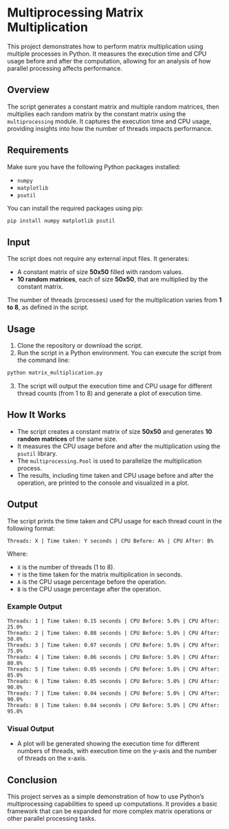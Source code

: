 # Multiprocessing Matrix Multiplication

This project demonstrates how to perform matrix multiplication using multiple processes in Python. It measures the execution time and CPU usage before and after the computation, allowing for an analysis of how parallel processing affects performance.

## Overview

The script generates a constant matrix and multiple random matrices, then multiplies each random matrix by the constant matrix using the `multiprocessing` module. It captures the execution time and CPU usage, providing insights into how the number of threads impacts performance.

## Requirements

Make sure you have the following Python packages installed:

- `numpy`
- `matplotlib`
- `psutil`

You can install the required packages using pip:

```bash
pip install numpy matplotlib psutil
```

## Input

The script does not require any external input files. It generates:

- A constant matrix of size **50x50** filled with random values.
- **10 random matrices**, each of size **50x50**, that are multiplied by the constant matrix.

The number of threads (processes) used for the multiplication varies from **1 to 8**, as defined in the script.

## Usage

1. Clone the repository or download the script.
2. Run the script in a Python environment. You can execute the script from the command line:

```bash
python matrix_multiplication.py
```

3. The script will output the execution time and CPU usage for different thread counts (from 1 to 8) and generate a plot of execution time.

## How It Works

- The script creates a constant matrix of size **50x50** and generates **10 random matrices** of the same size.
- It measures the CPU usage before and after the multiplication using the `psutil` library.
- The `multiprocessing.Pool` is used to parallelize the multiplication process.
- The results, including time taken and CPU usage before and after the operation, are printed to the console and visualized in a plot.

## Output

The script prints the time taken and CPU usage for each thread count in the following format:

```
Threads: X | Time taken: Y seconds | CPU Before: A% | CPU After: B%
```

Where:
- `X` is the number of threads (1 to 8).
- `Y` is the time taken for the matrix multiplication in seconds.
- `A` is the CPU usage percentage before the operation.
- `B` is the CPU usage percentage after the operation.

### Example Output

```
Threads: 1 | Time taken: 0.15 seconds | CPU Before: 5.0% | CPU After: 25.0%
Threads: 2 | Time taken: 0.08 seconds | CPU Before: 5.0% | CPU After: 50.0%
Threads: 3 | Time taken: 0.07 seconds | CPU Before: 5.0% | CPU After: 75.0%
Threads: 4 | Time taken: 0.06 seconds | CPU Before: 5.0% | CPU After: 80.0%
Threads: 5 | Time taken: 0.05 seconds | CPU Before: 5.0% | CPU After: 85.0%
Threads: 6 | Time taken: 0.05 seconds | CPU Before: 5.0% | CPU After: 90.0%
Threads: 7 | Time taken: 0.04 seconds | CPU Before: 5.0% | CPU After: 90.0%
Threads: 8 | Time taken: 0.04 seconds | CPU Before: 5.0% | CPU After: 95.0%
```

### Visual Output

- A plot will be generated showing the execution time for different numbers of threads, with execution time on the y-axis and the number of threads on the x-axis.

## Conclusion

This project serves as a simple demonstration of how to use Python’s multiprocessing capabilities to speed up computations. It provides a basic framework that can be expanded for more complex matrix operations or other parallel processing tasks.

